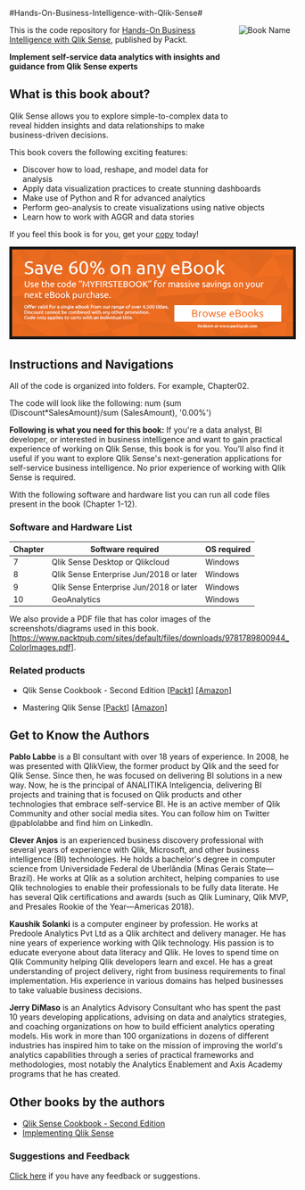 #Hands-On-Business-Intelligence-with-Qlik-Sense#

<a href="https://www.packtpub.com/big-data-and-business-intelligence/hands-business-intelligence-qlik-sense#utm_source=9781789800944"><img src="https://dz13w8afd47il.cloudfront.net/sites/default/files/imagecache/ppv4_main_book_cover/B12331_cover.png" alt="Book Name" height="256px" align="right"></a>

This is the code repository for [Hands-On Business Intelligence with Qlik Sense](https://www.packtpub.com/big-data-and-business-intelligence/hands-business-intelligence-qlik-sense#utm_source=9781789800944), published by Packt.

**Implement self-service data analytics with insights and guidance from Qlik Sense experts**

## What is this book about?
Qlik Sense allows you to explore simple-to-complex data to reveal hidden insights and data relationships to make business-driven decisions.

This book covers the following exciting features: 
* Discover how to load, reshape, and model data for analysis
* Apply data visualization practices to create stunning dashboards
* Make use of Python and R for advanced analytics
* Perform geo-analysis to create visualizations using native objects
* Learn how to work with AGGR and data stories

If you feel this book is for you, get your [copy](https://www.amazon.com/dp/1789800943) today!

<a href="https://www.packtpub.com/?utm_source=github&utm_medium=banner&utm_campaign=GitHubBanner"><img src="https://raw.githubusercontent.com/PacktPublishing/GitHub/master/GitHub.png" 
alt="https://www.packtpub.com/" border="5" /></a>


## Instructions and Navigations
All of the code is organized into folders. For example, Chapter02.

The code will look like the following:
num (sum (Discount*SalesAmount)/sum (SalesAmount), '0.00%')

**Following is what you need for this book:**
If you're a data analyst, BI developer, or interested in business intelligence and want to gain practical experience of working on Qlik Sense, this book is for you. You’ll also find it useful if you want to explore Qlik Sense's next-generation applications for self-service business intelligence. No prior experience of working with Qlik Sense is required.

With the following software and hardware list you can run all code files present in the book (Chapter 1-12).

### Software and Hardware List

| Chapter   | Software required                             | OS required                 |
| --------  | ----------------------------------------------| ----------------------------|
| 7         | Qlik Sense Desktop or Qlikcloud               | Windows                     |
| 8         | Qlik Sense Enterprise Jun/2018 or later       | Windows                     |
| 9         | Qlik Sense Enterprise Jun/2018 or later       | Windows                     |
| 10        | GeoAnalytics                                  | Windows                     |




We also provide a PDF file that has color images of the screenshots/diagrams used in this book. [https://www.packtpub.com/sites/default/files/downloads/9781789800944_ColorImages.pdf].



### Related products 
* Qlik Sense Cookbook - Second Edition [[Packt]](https://www.packtpub.com/big-data-and-business-intelligence/qlik-sense-cookbook-second-edition#utm_source=9781788997058) [[Amazon]](https://www.amazon.com/dp/1788997050)

* Mastering Qlik Sense [[Packt]](https://www.packtpub.com/big-data-and-business-intelligence/mastering-qlik-sense#utm_source=9781783554027) [[Amazon]](https://www.amazon.com/dp/1783554029)

## Get to Know the Authors
**Pablo Labbe**
is a BI consultant with over 18 years of experience. In 2008, he was presented
with QlikView, the former product by Qlik and the seed for Qlik Sense. Since then, he was
focused on delivering BI solutions in a new way. Now, he is the principal of ANALITIKA
Inteligencia, delivering BI projects and training that is focused on Qlik products and other
technologies that embrace self-service BI. He is an active member of Qlik Community and
other social media sites. You can follow him on Twitter @pablolabbe and find him on
LinkedIn.

**Clever Anjos**
is an experienced business discovery professional with several years of
experience with Qlik, Microsoft, and other business intelligence (BI) technologies. He
holds a bachelor's degree in computer science from Universidade Federal de Uberlândia
(Minas Gerais State—Brazil). He works at Qlik as a solution architect, helping companies to
use Qlik technologies to enable their professionals to be fully data literate. He has several
Qlik certifications and awards (such as Qlik Luminary, Qlik MVP, and Presales Rookie of
the Year—Americas 2018).

**Kaushik Solanki**
is a computer engineer by profession. He works at Predoole Analytics Pvt
Ltd as a Qlik architect and delivery manager. He has nine years of experience working with
Qlik technology. His passion is to educate everyone about data literacy and Qlik. He loves
to spend time on Qlik Community helping Qlik developers learn and excel.
He has a great understanding of project delivery, right from business requirements to final
implementation. His experience in various domains has helped businesses to take valuable
business decisions.

**Jerry DiMaso**
is an Analytics Advisory Consultant who has spent the past 10 years
developing applications, advising on data and analytics strategies, and coaching
organizations on how to build efficient analytics operating models. His work in more than
100 organizations in dozens of different industries has inspired him to take on the mission
of improving the world's analytics capabilities through a series of practical frameworks and
methodologies, most notably the Analytics Enablement and Axis Academy programs that
he has created.


## Other books by the authors
* [Qlik Sense Cookbook - Second Edition](https://www.packtpub.com/big-data-and-business-intelligence/qlik-sense-cookbook-second-edition#utm_source=9781788997058)
* [Implementing Qlik Sense](https://www.packtpub.com/big-data-and-business-intelligence/implementing-qlik-sense#utm_source=9781786460448)

### Suggestions and Feedback
[Click here](https://docs.google.com/forms/d/e/1FAIpQLSdy7dATC6QmEL81FIUuymZ0Wy9vH1jHkvpY57OiMeKGqib_Ow/viewform) if you have any feedback or suggestions.
